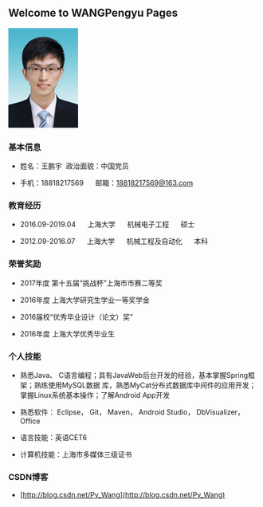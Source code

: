 ## Welcome to WANGPengyu Pages
![GitHub Logo](/images/photo.jpg)
### 基本信息
- 姓名：王鹏宇            政治面貌：中国党员

- 手机：18818217569      邮箱：18818217569@163.com

### 教育经历
- 2016.09-2019.04      上海大学      机械电子工程      硕士

- 2012.09-2016.07      上海大学      机械工程及自动化      本科

### 荣誉奖励
- 2017年度 第十五届“挑战杯”上海市市赛二等奖

- 2016年度 上海大学研究生学业一等奖学金

- 2016届校“优秀毕业设计（论文）奖”

- 2016年度 上海大学优秀毕业生

### 个人技能
- 熟悉Java、 C语言编程；具有JavaWeb后台开发的经验，基本掌握Spring框架；熟练使用MySQL数据
库，熟悉MyCat分布式数据库中间件的应用开发；掌握Linux系统基本操作；了解Android App开发

- 熟悉软件： Eclipse， Git， Maven， Android Studio， DbVisualizer， Office

- 语言技能：英语CET6

- 计算机技能：上海市多媒体三级证书

### CSDN博客
- [http://blog.csdn.net/Py_Wang](http://blog.csdn.net/Py_Wang) 

